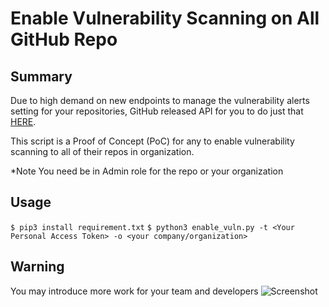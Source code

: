 # Enable Vulnerability Scanning on All GitHub Repo

## Summary
Due to high demand on new endpoints to manage the vulnerability alerts setting for your repositories, GitHub released API for you to do just that [HERE](https://developer.github.com/changes/2019-04-24-vulnerability-alerts/).

This script is a Proof of Concept (PoC) for any to enable vulnerability scanning to all of their repos in organization.

*Note
You need be in Admin role for the repo or your organization

## Usage
```$ pip3 install requirement.txt```
```$ python3 enable_vuln.py -t <Your Personal Access Token> -o <your company/organization>```

## Warning
You may introduce more work for your team and developers
![Screenshot](more_work.png)